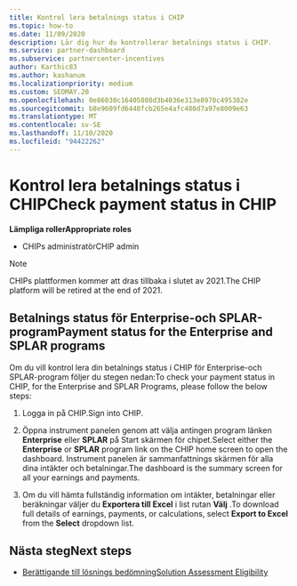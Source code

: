 ```yaml
---
title: Kontrol lera betalnings status i CHIP
ms.topic: how-to
ms.date: 11/09/2020
description: Lär dig hur du kontrollerar betalnings status i CHIP.
ms.service: partner-dashboard
ms.subservice: partnercenter-incentives
author: Karthic83
ms.author: kashanum
ms.localizationpriority: medium
ms.custom: SEOMAY.20
ms.openlocfilehash: 0e86030c16405808d3b4036e313e8970c495382e
ms.sourcegitcommit: b8e9609fd6448fcb265e4afc480d7a97e8009e63
ms.translationtype: MT
ms.contentlocale: sv-SE
ms.lasthandoff: 11/10/2020
ms.locfileid: "94422262"
---
```

# <a name="check-payment-status-in-chip"></a><span data-ttu-id="4435d-103">Kontrol lera betalnings status i CHIP</span><span class="sxs-lookup"><span data-stu-id="4435d-103">Check payment status in CHIP</span></span>

<span data-ttu-id="4435d-104">**Lämpliga roller**</span><span class="sxs-lookup"><span data-stu-id="4435d-104">**Appropriate roles**</span></span>

- <span data-ttu-id="4435d-105">CHIPs administratör</span><span class="sxs-lookup"><span data-stu-id="4435d-105">CHIP admin</span></span>

>[!NOTE]
><span data-ttu-id="4435d-106">CHIPs plattformen kommer att dras tillbaka i slutet av 2021.</span><span class="sxs-lookup"><span data-stu-id="4435d-106">The CHIP platform will be retired at the end of 2021.</span></span>

## <a name="payment-status-for-the-enterprise-and-splar-programs"></a><span data-ttu-id="4435d-107">Betalnings status för Enterprise-och SPLAR-program</span><span class="sxs-lookup"><span data-stu-id="4435d-107">Payment status for the Enterprise and SPLAR programs</span></span>

<span data-ttu-id="4435d-108">Om du vill kontrol lera din betalnings status i CHIP för Enterprise-och SPLAR-program följer du stegen nedan:</span><span class="sxs-lookup"><span data-stu-id="4435d-108">To check your payment status in CHIP, for the Enterprise and SPLAR Programs, please follow the below steps:</span></span>

1. <span data-ttu-id="4435d-109">Logga in på CHIP.</span><span class="sxs-lookup"><span data-stu-id="4435d-109">Sign into CHIP.</span></span>
 
1. <span data-ttu-id="4435d-110">Öppna instrument panelen genom att välja antingen program länken **Enterprise** eller **SPLAR** på Start skärmen för chipet.</span><span class="sxs-lookup"><span data-stu-id="4435d-110">Select either the **Enterprise** or **SPLAR** program link on the CHIP home screen to open the dashboard.</span></span> <span data-ttu-id="4435d-111">Instrument panelen är sammanfattnings skärmen för alla dina intäkter och betalningar.</span><span class="sxs-lookup"><span data-stu-id="4435d-111">The dashboard is the summary screen for all your earnings and payments.</span></span>
 
1. <span data-ttu-id="4435d-112">Om du vill hämta fullständig information om intäkter, betalningar eller beräkningar väljer du  **Exportera till Excel** i list rutan **Välj** .</span><span class="sxs-lookup"><span data-stu-id="4435d-112">To download full details of earnings, payments, or calculations, select  **Export to Excel** from the **Select** dropdown list.</span></span>

## <a name="next-steps"></a><span data-ttu-id="4435d-113">Nästa steg</span><span class="sxs-lookup"><span data-stu-id="4435d-113">Next steps</span></span>

- [<span data-ttu-id="4435d-114">Berättigande till lösnings bedömning</span><span class="sxs-lookup"><span data-stu-id="4435d-114">Solution Assessment Eligibility</span></span>](chip-solution-assessment.md) 
